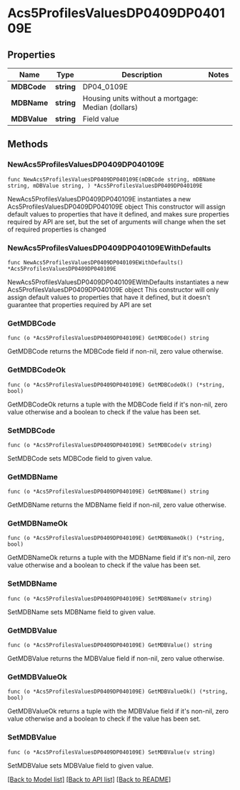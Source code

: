 # Acs5ProfilesValuesDP0409DP040109E

## Properties

Name | Type | Description | Notes
------------ | ------------- | ------------- | -------------
**MDBCode** | **string** | DP04_0109E | 
**MDBName** | **string** | Housing units without a mortgage: Median (dollars) | 
**MDBValue** | **string** | Field value | 

## Methods

### NewAcs5ProfilesValuesDP0409DP040109E

`func NewAcs5ProfilesValuesDP0409DP040109E(mDBCode string, mDBName string, mDBValue string, ) *Acs5ProfilesValuesDP0409DP040109E`

NewAcs5ProfilesValuesDP0409DP040109E instantiates a new Acs5ProfilesValuesDP0409DP040109E object
This constructor will assign default values to properties that have it defined,
and makes sure properties required by API are set, but the set of arguments
will change when the set of required properties is changed

### NewAcs5ProfilesValuesDP0409DP040109EWithDefaults

`func NewAcs5ProfilesValuesDP0409DP040109EWithDefaults() *Acs5ProfilesValuesDP0409DP040109E`

NewAcs5ProfilesValuesDP0409DP040109EWithDefaults instantiates a new Acs5ProfilesValuesDP0409DP040109E object
This constructor will only assign default values to properties that have it defined,
but it doesn't guarantee that properties required by API are set

### GetMDBCode

`func (o *Acs5ProfilesValuesDP0409DP040109E) GetMDBCode() string`

GetMDBCode returns the MDBCode field if non-nil, zero value otherwise.

### GetMDBCodeOk

`func (o *Acs5ProfilesValuesDP0409DP040109E) GetMDBCodeOk() (*string, bool)`

GetMDBCodeOk returns a tuple with the MDBCode field if it's non-nil, zero value otherwise
and a boolean to check if the value has been set.

### SetMDBCode

`func (o *Acs5ProfilesValuesDP0409DP040109E) SetMDBCode(v string)`

SetMDBCode sets MDBCode field to given value.


### GetMDBName

`func (o *Acs5ProfilesValuesDP0409DP040109E) GetMDBName() string`

GetMDBName returns the MDBName field if non-nil, zero value otherwise.

### GetMDBNameOk

`func (o *Acs5ProfilesValuesDP0409DP040109E) GetMDBNameOk() (*string, bool)`

GetMDBNameOk returns a tuple with the MDBName field if it's non-nil, zero value otherwise
and a boolean to check if the value has been set.

### SetMDBName

`func (o *Acs5ProfilesValuesDP0409DP040109E) SetMDBName(v string)`

SetMDBName sets MDBName field to given value.


### GetMDBValue

`func (o *Acs5ProfilesValuesDP0409DP040109E) GetMDBValue() string`

GetMDBValue returns the MDBValue field if non-nil, zero value otherwise.

### GetMDBValueOk

`func (o *Acs5ProfilesValuesDP0409DP040109E) GetMDBValueOk() (*string, bool)`

GetMDBValueOk returns a tuple with the MDBValue field if it's non-nil, zero value otherwise
and a boolean to check if the value has been set.

### SetMDBValue

`func (o *Acs5ProfilesValuesDP0409DP040109E) SetMDBValue(v string)`

SetMDBValue sets MDBValue field to given value.



[[Back to Model list]](../README.md#documentation-for-models) [[Back to API list]](../README.md#documentation-for-api-endpoints) [[Back to README]](../README.md)


